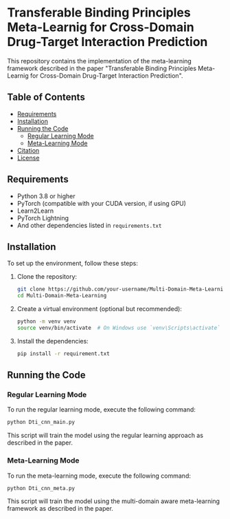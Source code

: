 # Transferable Binding Principles Meta-Learnig for Cross-Domain Drug-Target Interaction Prediction

This repository contains the implementation of the meta-learning framework described in the paper "Transferable Binding Principles Meta-Learnig for Cross-Domain Drug-Target Interaction Prediction".
## Table of Contents

- [Requirements](#requirements)
- [Installation](#installation)
- [Running the Code](#running-the-code)
  - [Regular Learning Mode](#regular-learning-mode)
  - [Meta-Learning Mode](#meta-learning-mode)
- [Citation](#citation)
- [License](#license)

## Requirements

- Python 3.8 or higher
- PyTorch (compatible with your CUDA version, if using GPU)
- Learn2Learn
- PyTorch Lightning
- And other dependencies listed in `requirements.txt`

## Installation

To set up the environment, follow these steps:

1. Clone the repository:

   ```bash
   git clone https://github.com/your-username/Multi-Domain-Meta-Learning.git
   cd Multi-Domain-Meta-Learning
   ```

2. Create a virtual environment (optional but recommended):

   ```bash
   python -m venv venv
   source venv/bin/activate  # On Windows use `venv\Scripts\activate`
   ```

3. Install the dependencies:

   ```bash
   pip install -r requirement.txt
   ```

## Running the Code

### Regular Learning Mode

To run the regular learning mode, execute the following command:

```bash
python Dti_cnn_main.py
```

This script will train the model using the regular learning approach as described in the paper.

### Meta-Learning Mode

To run the meta-learning mode, execute the following command:

```bash
python Dti_cnn_meta.py
```

This script will train the model using the multi-domain aware meta-learning framework as described in the paper.

